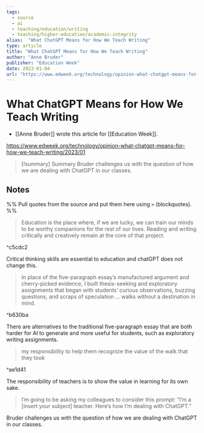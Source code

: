 ```yaml
---
tags:
  - source
  - ai
  - teaching/education/writing
  - teaching/higher-education/academic-integrity
alias:  "What ChatGPT Means for How We Teach Writing"
type: article
title: "What ChatGPT Means for How We Teach Writing"
author: "Anne Bruder"
publisher: "Education Week"
date: 2023-01-04
url: "https://www.edweek.org/technology/opinion-what-chatgpt-means-for-how-we-teach-writing/2023/01"
---
```

# What ChatGPT Means for How We Teach Writing
- [[Anne Bruder]] wrote this article for [[Education Week]].

<https://www.edweek.org/technology/opinion-what-chatgpt-means-for-how-we-teach-writing/2023/01>
> [!summary] Summary
> Bruder challenges us with the question of how we are dealing with ChatGPT in our classes.

## Notes
%% Pull quotes from the source and put them here using `>` (blockquotes). %%

> Education is the place where, if we are lucky, we can train our minds to be worthy companions for the rest of our lives. Reading and writing critically and creatively remain at the core of that project.

^c5cdc2

Critical thinking skills are essential to education and chatGPT does not change this.

 > In place of the five-paragraph essay’s manufactured argument and cherry-picked evidence, I built thesis-seeking and exploratory assignments that began with students’ curious observations, buzzing questions, and scraps of speculation ... walks without a destination in mind.

^b630ba

There are alternatives to the traditional five-paragraph essay that are both harder for AI to generate and more useful for students, such as exploratory writing assignments.

>  my responsibility to help them recognize the value of the walk that they took

^ae1d41

The responsibility of teachers is to show the value in learning for its own sake.

>  I’m going to be asking my colleagues to consider this prompt: “I’m a [insert your subject] teacher. Here’s how I’m dealing with ChatGPT.”

Bruder challenges us with the question of how we are dealing with ChatGPT in our classes.